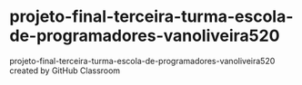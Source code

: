 # projeto-final-terceira-turma-escola-de-programadores-vanoliveira520
projeto-final-terceira-turma-escola-de-programadores-vanoliveira520 created by GitHub Classroom
